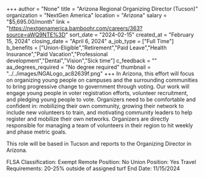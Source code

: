 +++
author = "None"
title = "Arizona Regional Organizing Director (Tucson)"
organization = "NextGen America"
location = "Arizona"
salary = "$5,695.00/month"
link = "https://nextgenamerica.bamboohr.com/careers/363?source=aWQ9NTE%3D"
sort_date = "2024-02-15"
created_at = "February 15, 2024"
closing_date = "April 6, 2024"
a_job_type = ["Full Time"]
b_benefits = ["Union-Eligible","Retirement","Paid Leave","Health Insurance","Paid Vacation","Professional development","Dental","Vision","Sick time"]
c_feedback = ""
aa_degrees_required = "No degree required"
thumbnail = "../../images/NGALogo_ac82639f.png"
+++
In Arizona, this effort will focus on organizing young people on campuses and the surrounding communities to bring progressive change to government through voting. Our work will engage young people in voter registration efforts, volunteer recruitment, and pledging young people to vote. Organizers need to be comfortable and confident in: mobilizing their own community, growing their network to include new volunteers to train, and motivating community leaders to help register and mobilize their own networks. Organizers are directly responsible for managing a team of volunteers in their region to hit weekly and phase metric goals. 

This role will be based in Tucson and reports to the Organizing Director in Arizona.

FLSA Classification: Exempt
Remote Position: No
Union Position: Yes
Travel Requirements: 20-25% outside of assigned turf
End Date: 11/15/2024
